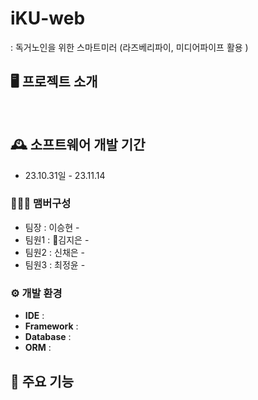 # iKU-web
: 독거노인을 위한 스마트미러 (라즈베리파이, 미디어파이프 활용 )


## 🖥️ 프로젝트 소개
<br>

## 🕰️ 소프트웨어 개발 기간
* 23.10.31일 - 23.11.14

### 🧑‍🤝‍🧑 맴버구성
 - 팀장  : 이승현 - 
 - 팀원1 : 김지은 - 
 - 팀원2 : 신채은 - 
 - 팀원3 : 최정윤 - 

### ⚙️ 개발 환경
- **IDE** : 
- **Framework** : 
- **Database** : 
- **ORM** : 

## 📌 주요 기능
